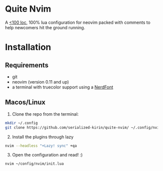 # Quite Nvim
A [<100 loc](./init-stripped.lua), 100% lua configuration for neovim packed with comments to help newcomers hit the ground running.

# Installation
## Requirements
- git
- neovim (version 0.11 and up)
- a terminal with truecolor support using a [NerdFont](https://www.nerdfonts.com/) 
## Macos/Linux
1. Clone the repo from the terminal:
```bash
mkdir ~/.config 
git clone https://github.com/serialized-kirin/quite-nvim/ ~/.config/nvim/
```
2. Install the plugins through lazy
```bash
nvim --headless "+Lazy! sync" +qa
```
3. Open the configuration and read! :)
```bash
nvim ~/config/nvim/init.lua
```
